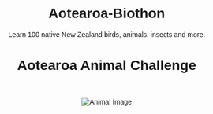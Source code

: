 # Aotearoa-Biothon
Learn 100 native New Zealand birds, animals, insects and more. 
<!DOCTYPE html>
<html lang="en">
<head>
<meta charset="UTF-8">
<meta name="viewport" content="width=device-width, initial-scale=1.0">
<title>Aotearoa Animal Challenge</title>
<style>
  body { font-family: sans-serif; text-align: center; margin: 20px; }
  img { max-width: 300px; margin: 20px 0; }
  button { display: block; margin: 10px auto; padding: 10px 20px; font-size: 16px; }
  #facts { margin-top: 20px; }
  #streak { margin-top: 20px; font-weight: bold; }
</style>
</head>
<body>

<h1>Aotearoa Animal Challenge</h1>
<div id="game">
  <h2 id="animal-name"></h2>
  <img id="animal-img" src="" alt="Animal Image">
  <div id="options"></div>
  <div id="facts"></div>
  <div id="streak"></div>
</div>

<script>
// ---------------------------
// Species Data (sample for brevity, expand to 100)
// ---------------------------
const species = [
  {
    english: "Kākāpō",
    maori: "Kākāpō",
    facts: [
      "Found on predator-free islands like Whenua Hou and Anchor Island",
      "Critically endangered with fewer than 250 individuals remaining",
      "Herbivorous: feeds on native plants, fruits, and seeds",
      "Threatened by introduced predators and habitat loss"
    ],
    image: "https://upload.wikimedia.org/wikipedia/commons/0/0b/Kakapo_Parrot.jpg",
    attribution: "CC BY-SA 3.0, Wikimedia Commons"
  },
  {
    english: "Kiwi (North Island)",
    maori: "Kiwi",
    facts: [
      "Found in forests across the North Island",
      "Vulnerable due to habitat loss and predators",
      "Omnivorous: eats insects, worms, berries",
      "Threatened by stoats, dogs, and habitat destruction"
    ],
    image: "https://upload.wikimedia.org/wikipedia/commons/6/6b/North_Island_kiwi.jpg",
    attribution: "CC BY-SA 4.0, Wikimedia Commons"
  },
  {
    english: "Tui",
    maori: "Tūī",
    facts: [
      "Found across New Zealand in forests and gardens",
      "Common and not currently threatened",
      "Feeds on nectar, fruits, and insects",
      "Threatened by habitat loss and introduced predators"
    ],
    image: "https://upload.wikimedia.org/wikipedia/commons/1/1a/Tui_in_New_Zealand.jpg",
    attribution: "CC BY 2.0, Wikimedia Commons"
  },
  {
    english: "Kea",
    maori: "Kea",
    facts: [
      "Found in the South Island's alpine regions",
      "Endangered due to predation and human impact",
      "Omnivorous: feeds on plants, insects, and carrion",
      "Known for its curiosity and intelligence"
    ],
    image: "https://upload.wikimedia.org/wikipedia/commons/3/3f/Kea_Parrot.jpg",
    attribution: "CC BY-SA 3.0, Wikimedia Commons"
  },
  {
    english: "Takahe",
    maori: "Takahē",
    facts: [
      "Flightless bird found in alpine grasslands",
      "Once thought extinct, now critically endangered",
      "Herbivorous: feeds on native grasses and herbs",
      "Threatened by habitat loss and introduced predators"
    ],
    image: "https://upload.wikimedia.org/wikipedia/commons/2/2f/Takahe_Parrot.jpg",
    attribution: "CC BY-SA 3.0, Wikimedia Commons"
  },
  {
    english: "Fantail",
    maori: "Pīwakawaka",
    facts: [
      "Small insectivorous bird found throughout New Zealand",
      "Known for its distinctive tail and acrobatic flight",
      "Common in forests, gardens, and parks",
      "Feeds on insects caught mid-air"
    ],
    image: "https://upload.wikimedia.org/wikipedia/commons/2/2a/Fantail_in_New_Zealand.jpg",
    attribution: "CC BY-SA 3.0, Wikimedia Commons"
  },
  {
    english: "Bellbird",
    maori: "Korimako",
    facts: [
      "Native to New Zealand forests",
      "Feeds on nectar, insects, and fruits",
      "Known for its melodious song",
      "Plays a role in pollination"
    ],
    image: "https://upload.wikimedia.org/wikipedia/commons/3/3d/Bellbird_in_New_Zealand.jpg",
    attribution: "CC BY-SA 3.0, Wikimedia Commons"
  },
  {
    english: "Morepork",
    maori: "Ruru",
    facts: [
      "Nocturnal owl found in forests across New Zealand",
      "Feeds on insects, birds, and small mammals",
      "Known for its distinctive 'more-pork' call",
      "Plays a role in controlling insect populations"
    ],
    image: "https://upload.wikimedia.org/wikipedia/commons/4/4f/Morepork_in_New_Zealand.jpg",
    attribution: "CC BY-SA 3.0, Wikimedia Commons"
  },
  {
    english: "Rock Wren",
    maori: "Pīhoihoi",
    facts: [
      "Small, ground-dwelling bird found in alpine regions",
      "Feeds on insects and spiders",
      "Known for its cryptic plumage",
      "Threatened by habitat loss and introduced predators"
    ],
    image: "https://upload.wikimedia.org/wikipedia/commons/5/5f/Rock_Wren_in_New_Zealand.jpg",
    attribution: "CC BY-SA 3.0, Wikimedia Commons"
  },
  {
    english: "Yellow-eyed Penguin",
    maori: "Hoiho",
    facts: [
      "Found on the southeastern coast of New Zealand",
      "One of the rarest and most endangered penguins",
      "Feeds on fish and squid",
      "Threatened by habitat degradation and introduced predators"
    ],
    image: "https://upload.wikimedia.org/wikipedia/commons/3/3e/Yellow-eyed_Penguin_in_New_Zealand.jpg",
    attribution: "CC BY-SA 3.0, Wikimedia Commons"
  },
  {
    english: "Little Blue Penguin",
    maori: "Korora",
    facts: [
      "Smallest species of penguin, found along New Zealand's coastlines",
      "Feeds on fish and squid",
      "Known for its distinctive blue plumage",
      "Threatened by habitat loss and introduced predators"
    ],
    image: "https://upload.wikimedia.org/wikipedia/commons/0/0e/Little_Blue_Penguin_in_New_Zealand.jpg",
    attribution: "CC BY-SA 3.0, Wikimedia Commons"
  },
  {
    english: "Great Crested Grebe",
    maori: "Kāmana",
    facts: [
      "Large water bird found in lakes and wetlands",
      "Feeds on fish and aquatic invertebrates",
      "Known for its elaborate mating display",
      "Plays a role in controlling fish populations"
    ],
    image: "https://upload.wikimedia.org/wikipedia/commons/1/1e/Great_Crested_Grebe_in_New_Zealand.jpg",
    attribution: "CC BY-SA 3.0, Wikimedia Commons"
  },
  {
    english: "Australasian Bittern",
    maori: "Matuku",
    facts: [
      "Large, secretive heron found in wetlands",
      "Feeds on fish, frogs, and insects",
      "Known for its booming call during breeding season",
      "Threatened by habitat loss and introduced predators"
    ],
    image: "https://upload.wikimedia.org/wikipedia/commons/2/2f/Australasian_Bittern_in_New_Zealand.jpg",
    attribution: "CC BY-SA 3.0, Wikimedia Commons"
  },
  {
    english: "South Island Kaka",
    maori: "Kākā",
    facts: [
      "Forest parrot found in the South Island",
      "Feeds on fruits, seeds, and nectar",
      "Known for its playful and inquisitive nature",
      "Threatened by habitat loss and introduced predators"
    ],
    image: "https://upload.wikimedia.org/wikipedia/commons/5/5b/South_Island_Kaka_in_New_Zealand.jpg",
    attribution: "CC BY-SA 3.0, Wikimedia Commons"
  },
  {
    english: "North Island Kaka",
    maori: "Kākā",
    facts: [
      "Forest parrot found in the North Island",
      "Feeds on fruits, seeds, and nectar",
      "Known for its playful and inquisitive nature",
      "Threatened by habitat loss and introduced predators"
    ],
    image: "https://upload.wikimedia.org/wikipedia/commons/7/7d/North_Island_Kaka_in_New_Zealand.jpg",
    attribution: "CC BY-SA 3.0, Wikimedia Commons"
  },
  {
    english: "Shining Cuckoo",
    maori: "Pīpīwharauroa",
    facts: [
      "Migratory bird found in New Zealand during summer",
      "Known for its distinctive 'pīpīwharauroa' call",
      "Feeds on caterpillars and insects",
      "Plays a role in controlling insect populations"
    ],
    image: "https://upload.wikimedia.org/wikipedia/commons/3/3e/Shining_Cuckoo_in_New_Zealand.jpg",
    attribution: "CC BY-SA 3.0, Wikimedia Commons"
  },
  {
    english: "Long-tailed Cuckoo",
    maori: "Pōpokotea",
    facts: [
      "Migratory bird found in New Zealand during summer",
      "Feeds on caterpillars and insects",
      "Known for its distinctive 'pōpokotea' call",
      "Plays a role in controlling insect populations"
    ],
    image: "https://upload.wikimedia.org/wikipedia/commons/4/4e/Long-tailed_Cuckoo_in_New_Zealand.jpg",
    attribution: "CC BY-SA 3.0, Wikimedia Commons"
  },
  {
    english: "White-faced Heron",
    maori: "Ardea novaehollandiae",
    facts: [
      "Large wader found in wetlands and coastal areas",
      "Feeds on fish, frogs, and insects",
      "Known for its graceful flight and hunting technique",
      "Plays a role in controlling fish and insect populations"
    ],
    image: "https://upload.wikimedia.org/wikipedia/commons/4/4e/White-faced_Heron_in_New_Zealand.jpg",
    attribution: "CC BY-SA 3.0, Wikimedia Commons"
  },
  {
    english: "Australasian Shoveler",
    maori: "Anas rhynchotis",
    facts: [
      "Dabbling duck found in wetlands and lakes",
      "Feeds on aquatic plants and invertebrates",
      "Known for its distinctive spatula-shaped bill",
      "Plays a role in controlling aquatic plant populations"
    ],
    image: "https
::contentReference[oaicite:0]{index=0}
 

];

// ---------------------------
// Holiday-aware gameDays array
// ---------------------------
const gameDays = [
  "2025-10-05","2025-10-06","2025-10-07","2025-10-08","2025-10-09","2025-10-10",
  "2025-10-13","2025-10-14","2025-10-15","2025-10-16","2025-10-17",
  "2025-10-20","2025-10-21","2025-10-22","2025-10-23","2025-10-24",
  "2025-10-28","2025-10-29","2025-10-30","2025-10-31",
  "2025-11-03","2025-11-04","2025-11-05","2025-11-06","2025-11-07",
  "2025-11-10","2025-11-11","2025-11-12","2025-11-13","2025-11-17",
  "2025-11-18","2025-11-19","2025-11-20","2025-11-21",
  "2025-11-24","2025-11-25","2025-11-26","2025-11-27","2025-11-28",
  "2025-12-01","2025-12-02","2025-12-03","2025-12-04","2025-12-05",
  "2025-12-08","2025-12-09","2025-12-10","2025-12-11","2025-12-12"
];

// ---------------------------
// Determine today's animal
// ---------------------------
const todayStr = new Date().toISOString().split('T')[0];
let dayIndex = gameDays.indexOf(todayStr);

const optionsDiv = document.getElementById("options");
const factsDiv = document.getElementById("facts");
const animalName = document.getElementById("animal-name");
const animalImg = document.getElementById("animal-img");
const streakDiv = document.getElementById("streak");

if(dayIndex === -1){
  animalName.textContent = "No animal today – see you tomorrow!";
  animalImg.style.display = "none";
} else {
  const animal = species[dayIndex % species.length];
  animalName.textContent = "Which animal is this?";
  animalImg.src = animal.image;
  animalImg.alt = animal.english;

  // Generate multiple-choice options
  let options = [animal.english];
  while(options.length < 4){
    let randomSpecies = species[Math.floor(Math.random()*species.length)].english;
    if(!options.includes(randomSpecies)) options.push(randomSpecies);
  }
  options.sort(() => Math.random()-0.5); // shuffle

  options.forEach(opt=>{
    const btn = document.createElement("button");
    btn.textContent = opt;
    btn.onclick = () => {
      if(opt === animal.english){
        factsDiv.innerHTML = "<strong>Correct! " + animal.english + " (" + animal.maori + ")</strong><br>" + animal.facts.join("<br>") + "<br><em>" + animal.attribution + "</em>";
        updateStreak();
      } else {
        factsDiv.innerHTML = "<strong>Incorrect! The correct answer is " + animal.english + " (" + animal.maori + ")</strong><br>" + animal.facts.join("<br>") + "<br><em>" + animal.attribution + "</em>";
        updateStreak();
      }
    };
    optionsDiv.appendChild(btn);
  });
}

// ---------------------------
// Streak tracking
// ---------------------------
function updateStreak(){
  let streak = Number(localStorage.getItem('streak')||0) + 1;
  localStorage.setItem('streak', streak);
  streakDiv.textContent = "Your current streak: " + streak;
}
</script>

</body>
</html>
